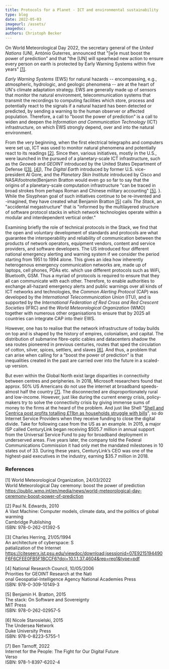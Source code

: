 ```yaml
---
title: Protocols for a Planet - ICT and environmental sustainability
type: blog
date: 2022-05-03
imageurl: /assets/
imagedsc:  .
authors: Christoph Becker
---
```


On World Meteorological Day 2022, the secretary general of the *United Nations* (UN), António Guterres, announced that "[w]e must boost the power of prediction" and that "the [UN] will spearhead new action to ensure every person on earth is protected by Early Warning Systems within five years" [[1]](#1).

*Early Warning Systems* (EWS) for natural hazards -- encompassing, e.g., atmospheric, hydrologic, and geologic phenomena -- are at the heart of UN's climate adaptation strategy. EWS are generally made up of sensors that monitor the natural environment, telecommunication systems that transmit the recordings to computing facilities which store, process and potentially react to the signals if a natural hazard has been detected or predicted, by sending a warning to the human observer or affected population. Therefore, a call to "boost the power of prediction" is a call to widen and deepen the *Information and Communication Technology* (ICT) infrastructure, on which EWS strongly depend, over and into the natural environment.

From the very beginning, when the first electrical telegraphs and computers were set up, ICT was used to monitor natural phenomena and potentially react to its readings [[2]](#2). Since then, various initiatives, mostly in the U.S., were launched in the pursued of a planetary-scale ICT infrastructure, such as the *Geoweb* and *GEOINT* introduced by the United States Department of Defense ([[3]](#3), [[4]](#4)), *The Digital Earth* introduced by former U.S. vice-president Al Gore, and the *Planetary Skin Institute* introduced by Cisco and NASA\footnote{Benjamin Bratton would even go so far to say that the origins of a planetary-scale computation infrastructure "can be traced in broad strokes from perhaps Roman and Chinese military accounting" [[5]](#5). }. While the Sisyphean goal of such initiatives continue to be re-invented and -imagined, they have created what Benjamin Bratton [[5]](#5) calls *The Stack*, an "accidental megastructure" that is "informed by the multilayered structure of software protocol stacks in which network technologies operate within a modular and interdependent vertical order."

Examining briefly the role of technical protocols in the Stack, we find that the open and voluntary development of standards and protocols are what guarantee the interoperability and reliability of communication between the products of network operators, equipment vendors, content and service providers, and software developers. The US introduced four different national emergency alerting and warning system if we consider the period starting from 1951 to 1994 alone. This gives an idea how inherently heterogenous emergency communication networks are, made up of laptops, cell phones, PDAs etc. which use different protocols such as WiFi, Bluetooth, GSM. Thus a myriad of protocols is required to ensure that they all can communicate with each other. Therefore, to enable authorities to exchange all-hazard emergency alerts and public warnings over all kinds of ICT networks and technologies, the *Common Alerting Protocol* (CAP) was developed by the *International Telecommunication Union* (ITU), and is supported by the *International Federation of Red Cross and Red Crescent Societies* (IFRC) and the *World Meteorological Organization* (WMO) together with numerous other organisations to ensure that by 2025 all countries can integrate CAP into their EWS.

However, one has to realise that the network infrastructure of today builds on top and is shaped by the history of empires, colonialism, and capital. The distribution of submarine fibre-optic cables and datacenters shadow the sea routes pioneered in previous centuries, routes that sped the circulation of cotton, silver, spices, settlers, and slaves [[6]](#6). And thus, a problem that can arise when calling for a "boost the power of prediction" is that inequalities created in the past are carried over into the future in a scaled-up version.

But even within the Global North exist large disparities in connectivity between centres and peripheries. In 2018, Microsoft researchers found that approx. 50% US Americans do not use the internet at broadband speeds-almost half the country [[7]](#7). The disconnected are disproportionately rural and low-income. However, just like during the current energy crisis, policy-makers try to solve the connectivity crisis by giving immense sums of money to the firms at the heard of the problem. And just like Shell "[Shell and Centrica post profits totalling £11bn as households struggle with bills](https://www.theguardian.com/business/2022/jul/28/shell-posts-10bn-quarterly-profits-as-households-struggle-with-bills)", so do Internet Service Providers when they receive funding to close the digital divide. Take for following case from the US as an example. In 2015, a major ISP called CenturyLink began receiving $505.7 million in annual support from the Universal Service Fund to pay for broadband deployment in underserved areas. Five years later, the company told the Federal Communications Commission it had only met the mandated milestones in 10 states out of 33. During these years, CenturyLink’s CEO was one of the highest-paid executives in the industry, earning $35.7 million in 2018.


<!-- https://cdt.org/insights/preserving-the-open-internet-through-interoperability/ -->


### References
<a id="1">[1]</a>
World Meteorological Organization, 24/03/2022<br/>
World Meteorological Day ceremony: boost the power of prediction<br/>
https://public.wmo.int/en/media/news/world-meteorological-day-ceremony-boost-power-of-prediction

<a id="2">[2]</a>
Paul N. Edwards, 2010<br/>
A Vast Machine: Computer models, climate data, and the politics of global warming<br/>
Cambridge Publishing<br/>
ISBN: 978-0-262-01392-5

<a id="3">[3]</a>
Charles Herring, 21/05/1994<br/>
An architecture of cyberspace: S<br/>patialization of the Internet
https://citeseerx.ist.psu.edu/viewdoc/download;jsessionid=07E9215194490F6F6CFEE0FB5F1BCCF6?doi=10.1.1.37.4604&rep=rep1&type=pdf

<a id="4">[4]</a>
National Research Council, 10/05/2006<br/>
Priorities for GEOINT Research at the Nati<br/>onal Geospatial-Intelligence Agency
National Academies Press<br/>
ISBN: 978-0-309-10149-3

<a id="5">[5]</a>
Benjamin H. Bratton, 2015<br/>
The stack: On Software and Sovereignty<br/>
MIT Press<br/>
ISBN: 978-0-262-02957-5

<a id="6">[6]</a>
Nicole Starosielski, 2015<br/>
The Undersea Network<br/>
Duke University Press<br/>
ISBN: 978-0-8223-5755-1

<a id="7">[7]</a>
Ben Tarnoff, 2022<br/>
Internet for the People: The Fight for Our Digital Future<br/>
Verso<br/>
ISBN: 978-1-8397-6202-4
